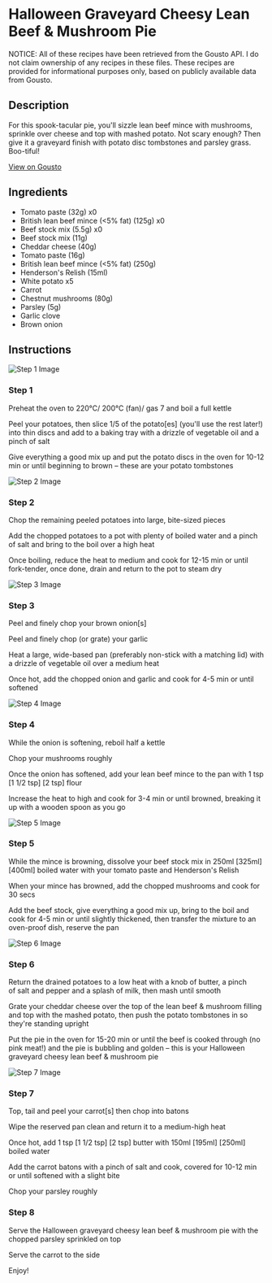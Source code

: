 # Halloween Graveyard Cheesy Lean Beef & Mushroom Pie

NOTICE: All of these recipes have been retrieved from the Gousto API. I do not claim ownership of any recipes in these files. These recipes are provided for informational purposes only, based on publicly available data from Gousto.

## Description

For this spook-tacular pie, you'll sizzle lean beef mince with mushrooms, sprinkle over cheese and top with mashed potato. Not scary enough? Then give it a graveyard finish with potato disc tombstones and parsley grass. Boo-tiful!

[View on Gousto](https://www.gousto.co.uk/recipes/cookbook/halloween-graveyard-cheesy-lean-beef-mushroom-pie)

## Ingredients

- Tomato paste (32g) x0
- British lean beef mince (<5% fat) (125g) x0
- Beef stock mix (5.5g) x0
- Beef stock mix (11g)
- Cheddar cheese (40g)
- Tomato paste (16g)
- British lean beef mince (<5% fat) (250g)
- Henderson's Relish (15ml)
- White potato x5
- Carrot
- Chestnut mushrooms (80g)
- Parsley (5g)
- Garlic clove
- Brown onion

## Instructions

![Step 1 Image](https://production-media.gousto.co.uk/cms/recipe-step-image/Step-1-1665561780787-x200.jpg)

### Step 1

Preheat the oven to 220°C/ 200°C (fan)/ gas 7 and boil a full kettle

Peel your potatoes, then slice 1/5 of the potato[es] (you'll use the rest later!) into thin discs and add to a baking tray with a drizzle of vegetable oil and a pinch of salt

Give everything a good mix up and put the potato discs in the oven for 10-12 min or until beginning to brown – these are your potato tombstones

![Step 2 Image](https://production-media.gousto.co.uk/cms/recipe-step-image/Step-2-1665561785193-x200.jpg)

### Step 2

Chop the remaining peeled potatoes into large, bite-sized pieces

Add the chopped potatoes to a pot with plenty of boiled water and a pinch of salt and bring to the boil over a high heat

Once boiling, reduce the heat to medium and cook for 12-15 min or until fork-tender, once done, drain and return to the pot to steam dry

![Step 3 Image](https://production-media.gousto.co.uk/cms/recipe-step-image/Step-3-1665561788252-x200.jpg)

### Step 3

Peel and finely chop your brown onion[s]

Peel and finely chop (or grate) your garlic

Heat a large, wide-based pan (preferably non-stick with a matching lid) with a drizzle of vegetable oil over a medium heat

Once hot, add the chopped onion and garlic and cook for 4-5 min or until softened

![Step 4 Image](https://production-media.gousto.co.uk/cms/recipe-step-image/Step-4-1665561791022-x200.jpg)

### Step 4

While the onion is softening, reboil half a kettle

Chop your mushrooms roughly

Once the onion has softened, add your lean beef mince to the pan with 1 tsp <span class="text-purple">[1 1/2 tsp]</span> <span class="text-danger">[2 tsp]</span> flour

Increase the heat to high and cook for 3-4 min or until browned, breaking it up with a wooden spoon as you go

![Step 5 Image](https://production-media.gousto.co.uk/cms/recipe-step-image/Step-5-1665561794358-x200.jpg)

### Step 5

While the mince is browning, dissolve your beef stock mix in 250ml <span class="text-purple">[325ml] </span><span class="text-danger">[400ml]</span> boiled water with your tomato paste and Henderson's Relish

When your mince has browned, add the chopped mushrooms and cook for 30 secs

Add the beef stock, give everything a good mix up, bring to the boil and cook for 4-5 min or until slightly thickened, then transfer the mixture to an oven-proof dish, reserve the pan

![Step 6 Image](https://production-media.gousto.co.uk/cms/recipe-step-image/Step-6-1665561797909-x200.jpg)

### Step 6

Return the drained potatoes to a low heat with a knob of butter, a pinch of salt and pepper and a splash of milk, then mash until smooth

Grate your cheddar cheese over the top of the lean beef & mushroom filling and top with the mashed potato, then push the potato tombstones in so they're standing upright

Put the pie in the oven for 15-20 min or until the beef is cooked through (no pink meat!) and the pie is bubbling and golden – this is your Halloween graveyard cheesy lean beef & mushroom pie

![Step 7 Image](https://production-media.gousto.co.uk/cms/recipe-step-image/Step-7-1665561800657-x200.jpg)

### Step 7

Top, tail and peel your carrot[s] then chop into batons

Wipe the reserved pan clean and return it to a medium-high heat

Once hot, add 1 tsp <span class="text-purple">[1 1/2 tsp]</span> <span class="text-danger">[2 tsp]</span> butter with 150ml<span class="text-purple"> [195ml] </span><span class="text-danger">[250ml]</span> boiled water

Add the carrot batons with a pinch of salt and cook, covered for 10-12 min or until softened with a slight bite

Chop your parsley roughly

### Step 8

Serve the Halloween graveyard cheesy lean beef & mushroom pie with the chopped parsley sprinkled on top

Serve the carrot to the side

Enjoy!

